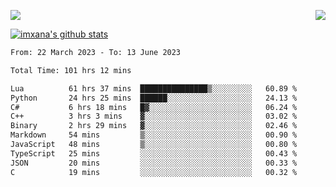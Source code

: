 <p>
  <a href="https://count.getloli.com/"><img src="https://count.getloli.com/get/@xana.readme?theme=moebooru-h"></a>
  <img src="https://weather-icon.journeyad.repl.co/@hangzhou?v=1" align="right">
</p>


<a href="https://github.com/imxana"><img align="center" src="https://github-readme-stats.vercel.app/api?username=imxana&show_icons=true&include_all_commits=true&hide_border=tru&custom_title=imxana%27s%20Github%20Stats" alt="imxana's github stats" /></a> 

<!--START_SECTION:waka-->

```txt
From: 22 March 2023 - To: 13 June 2023

Total Time: 101 hrs 12 mins

Lua          61 hrs 37 mins  ███████████████▒░░░░░░░░░   60.89 %
Python       24 hrs 25 mins  ██████░░░░░░░░░░░░░░░░░░░   24.13 %
C#           6 hrs 18 mins   █▓░░░░░░░░░░░░░░░░░░░░░░░   06.24 %
C++          3 hrs 3 mins    ▓░░░░░░░░░░░░░░░░░░░░░░░░   03.02 %
Binary       2 hrs 29 mins   ▓░░░░░░░░░░░░░░░░░░░░░░░░   02.46 %
Markdown     54 mins         ▒░░░░░░░░░░░░░░░░░░░░░░░░   00.90 %
JavaScript   48 mins         ▒░░░░░░░░░░░░░░░░░░░░░░░░   00.80 %
TypeScript   25 mins         ░░░░░░░░░░░░░░░░░░░░░░░░░   00.43 %
JSON         20 mins         ░░░░░░░░░░░░░░░░░░░░░░░░░   00.33 %
C            19 mins         ░░░░░░░░░░░░░░░░░░░░░░░░░   00.32 %
```

<!--END_SECTION:waka-->
